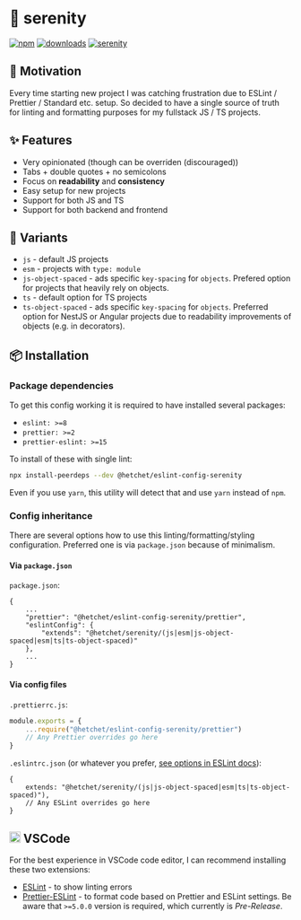 # 🪷 serenity

[![npm][npm-image]][serenity-url]
[![downloads][downloads-image]][serenity-url]
[![serenity][serenity-image]][serenity-url]

[npm-image]: https://img.shields.io/npm/v/@hetchet/eslint-config-serenity.svg?style=flat
[downloads-image]: https://img.shields.io/npm/dm/@hetchet/eslint-config-serenity.svg?style=flat
[serenity-image]: https://img.shields.io/badge/code%20style-%F0%9F%AA%B7%20serenity-4AD3BA?style=flat
[serenity-url]: https://npmjs.org/package/@hetchet/eslint-config-serenity

## 👀 Motivation

Every time starting new project I was catching frustration due to ESLint / Prettier / Standard etc. setup. So decided to have a single source of truth for linting and formatting purposes for my fullstack JS / TS projects.

## ✨ Features

- Very opinionated (though can be overriden (discouraged))
- Tabs + double quotes + no semicolons
- Focus on **readability** and **consistency**
- Easy setup for new projects
- Support for both JS and TS
- Support for both backend and frontend

## 🤔 Variants
- `js` - default JS projects
- `esm` - projects with `type: module`
- `js-object-spaced` - ads specific `key-spacing` for `objects`. Prefered option for projects that heavily rely on objects.
- `ts` - default option for TS projects
- `ts-object-spaced` - ads specific `key-spacing` for `objects`. Preferred option for NestJS or Angular projects due to readability improvements of objects (e.g. in decorators).

## 📦 Installation

### Package dependencies

To get this config working it is required to have installed several packages:

- `eslint: >=8`
- `prettier: >=2`
- `prettier-eslint: >=15`

To install of these with single lint:

```sh
npx install-peerdeps --dev @hetchet/eslint-config-serenity
```

Even if you use `yarn`, this utility will detect that and use `yarn` instead of `npm`.

### Config inheritance

There are several options how to use this linting/formatting/styling configuration. Preferred one is via `package.json` because of minimalism.

#### Via `package.json`

`package.json`:

```jsonc
{
	...
	"prettier": "@hetchet/eslint-config-serenity/prettier",
	"eslintConfig": {
		"extends": "@hetchet/serenity/(js|esm|js-object-spaced|esm|ts|ts-object-spaced)"
	},
	...
}
```

#### Via config files

`.prettierrc.js`:

```js
module.exports = {
	...require("@hetchet/eslint-config-serenity/prettier")
	// Any Prettier overrides go here
}
```

`.eslintrc.json` (or whatever you prefer, [see options in ESLint docs](https://eslint.org/docs/user-guide/configuring/configuration-files#configuration-file-formats)):

```jsonc
{
	extends: "@hetchet/serenity/(js|js-object-spaced|esm|ts|ts-object-spaced)"),
	// Any ESLint overrides go here
}
```

## <img src="https://camo.githubusercontent.com/ebb0d9ad69ba4b2024aec00a7a89db22fc028200e215c164d751ae99d577f042/68747470733a2f2f636f64652e76697375616c73747564696f2e636f6d2f6173736574732f757064617465732f315f33352f6c6f676f2d737461626c652e706e67" width="20"> VSCode

For the best experience in VSCode code editor, I can recommend installing these two extensions:

- [ESLint](https://marketplace.visualstudio.com/items?itemName=dbaeumer.vscode-eslint) - to show linting errors
- [Prettier-ESLint](https://marketplace.visualstudio.com/items?itemName=rvest.vs-code-prettier-eslint) - to format code based on Prettier and ESLint settings. Be aware that `>=5.0.0` version is required, which currently is _Pre-Release_.
